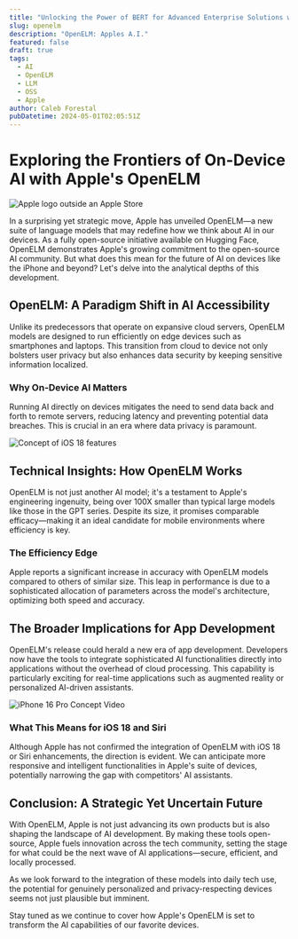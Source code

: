 ```yaml
---
title: "Unlocking the Power of BERT for Advanced Enterprise Solutions with RelixAI"
slug: openelm
description: "OpenELM: Apples A.I."
featured: false
draft: true
tags:
  - AI
  - OpenELM
  - LLM
  - OSS
  - Apple
author: Caleb Forestal
pubDatetime: 2024-05-01T02:05:51Z
---
```


# Exploring the Frontiers of On-Device AI with Apple's OpenELM

![Apple logo outside an Apple Store](https://source.unsplash.com/featured/?apple,store "Image credit: Shutterstock")

In a surprising yet strategic move, Apple has unveiled OpenELM—a new suite of language models that may redefine how we think about AI in our devices. As a fully open-source initiative available on Hugging Face, OpenELM demonstrates Apple's growing commitment to the open-source AI community. But what does this mean for the future of AI on devices like the iPhone and beyond? Let's delve into the analytical depths of this development.

## OpenELM: A Paradigm Shift in AI Accessibility

Unlike its predecessors that operate on expansive cloud servers, OpenELM models are designed to run efficiently on edge devices such as smartphones and laptops. This transition from cloud to device not only bolsters user privacy but also enhances data security by keeping sensitive information localized.

### Why On-Device AI Matters

Running AI directly on devices mitigates the need to send data back and forth to remote servers, reducing latency and preventing potential data breaches. This is crucial in an era where data privacy is paramount.

![Concept of iOS 18 features](https://source.unsplash.com/featured/?iphone "Image credit: Getty Images")

## Technical Insights: How OpenELM Works

OpenELM is not just another AI model; it's a testament to Apple's engineering ingenuity, being over 100X smaller than typical large models like those in the GPT series. Despite its size, it promises comparable efficacy—making it an ideal candidate for mobile environments where efficiency is key.

### The Efficiency Edge

Apple reports a significant increase in accuracy with OpenELM models compared to others of similar size. This leap in performance is due to a sophisticated allocation of parameters across the model's architecture, optimizing both speed and accuracy.

## The Broader Implications for App Development

OpenELM's release could herald a new era of app development. Developers now have the tools to integrate sophisticated AI functionalities directly into applications without the overhead of cloud processing. This capability is particularly exciting for real-time applications such as augmented reality or personalized AI-driven assistants.

![iPhone 16 Pro Concept Video](https://source.unsplash.com/featured/?iphone "Image credit: Science & Knowledge/YouTube")

### What This Means for iOS 18 and Siri

Although Apple has not confirmed the integration of OpenELM with iOS 18 or Siri enhancements, the direction is evident. We can anticipate more responsive and intelligent functionalities in Apple's suite of devices, potentially narrowing the gap with competitors' AI assistants.

## Conclusion: A Strategic Yet Uncertain Future

With OpenELM, Apple is not just advancing its own products but is also shaping the landscape of AI development. By making these tools open-source, Apple fuels innovation across the tech community, setting the stage for what could be the next wave of AI applications—secure, efficient, and locally processed.

As we look forward to the integration of these models into daily tech use, the potential for genuinely personalized and privacy-respecting devices seems not just plausible but imminent.

Stay tuned as we continue to cover how Apple's OpenELM is set to transform the AI capabilities of our favorite devices.